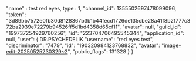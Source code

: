 "name" : test red eyes,
type : 1,
"channel_id": 1355502697478099096,
  "token": "3d89bb7572e0fb30d8128367b3b1b44fecd1726de135cbe28a41f8b2f777c372ba2939e72279b94526ff5d1bd4358d65cf11",
"avatar": null,
"guild_id": "199737254929760256",
"id": "223704706495545344",
"application_id": null,
"user": { DR.PSYCHEDELIK 
"username": "red eyes test",
"discriminator": "7479",
 "id": "190320984123768832",
 "avatar": "[image-edit-20250525230329~2](https://github.com/user-attachments/assets/d0f1ec5d-2220-46c4-a70b-a59286112b40)",
 "public_flags": 131328
  }
}
